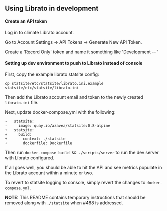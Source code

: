## Using Librato in development

#### Create an API token

Log in to climate Librato account.

Go to Account Settings -> API Tokens -> Generate New API Token.

Create a 'Record Only' token and name it something like 'Development -- <your name>'

#### Setting up dev environment to push to Librato instead of console

First, copy the example librato statsite config:
```
cp statsite/etc/statsite/librato.ini.example statsite/etc/statsite/librato.ini
```

Then add the Librato account email and token to the newly created `librato.ini` file.

Next, update docker-compose.yml with the following:
```
-   statsite:
-     image: quay.io/azavea/statsite:0.8-alpine
+   statsite:
+     build:
+       context: ./statsite
+       dockerfile: Dockerfile
```

Then run `docker-compose build && ./scripts/server` to run the dev server with Librato configured.

If all goes well, you should be able to hit the API and see metrics populate in the Librato account
within a minute or two.

To revert to statsite logging to console, simply revert the changes to `docker-compose.yml`.

**NOTE:** This README contains temporary instructions that should be removed along with `./statsite` when #488 is addressed.
